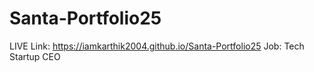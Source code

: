 # Santa-Portfolio25

LIVE Link: https://iamkarthik2004.github.io/Santa-Portfolio25
Job: Tech Startup CEO
